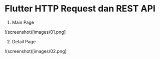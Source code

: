 # Flutter HTTP Request dan REST API

1. Main Page

!(screenshot)[images/01.png]

2. Detail Page

!(screenshot)[images/02.png]

